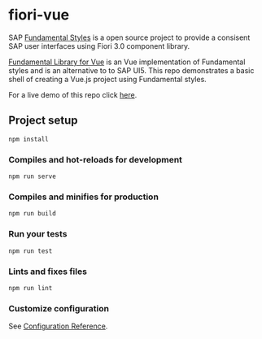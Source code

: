 # fiori-vue
SAP [Fundamental Styles](https://sap.github.io/fundamental-styles/) is a open source project to provide a consisent SAP user interfaces using Fiori 3.0 component library.

[Fundamental Library for Vue](https://sap.github.io/fundamental-vue/) is an Vue implementation of Fundamental styles and is an alternative to to SAP UI5. This repo demonstrates a basic shell of creating a Vue.js project using Fundamental styles.

For a live demo of this repo click [here](https://fiori-vue.azurewebsites.net/).

## Project setup
```
npm install
```

### Compiles and hot-reloads for development
```
npm run serve
```

### Compiles and minifies for production
```
npm run build
```

### Run your tests
```
npm run test
```

### Lints and fixes files
```
npm run lint
```

### Customize configuration
See [Configuration Reference](https://cli.vuejs.org/config/).
